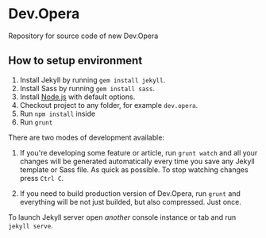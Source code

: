 # Dev.Opera

Repository for source code of new Dev.Opera

## How to setup environment

1. Install Jekyll by running `gem install jekyll`.
2. Install Sass by running `gem install sass`.
3. Install [Node.js](http://nodejs.org) with default options.
4. Checkout project to any folder, for example `dev.opera`.
5. Run `npm install` inside
6. Run `grunt`

There are two modes of development available:

1. If you're developing some feature or article, run `grunt watch` and all your changes will be generated automatically every time you save any Jekyll template or Sass file. As quick as possible. To stop watching changes press `Ctrl C`.

2. If you need to build production version of Dev.Opera, run `grunt` and everything will be not just builded, but also compressed. Just once.

To launch Jekyll server open _another_ console instance or tab and run `jekyll serve`.